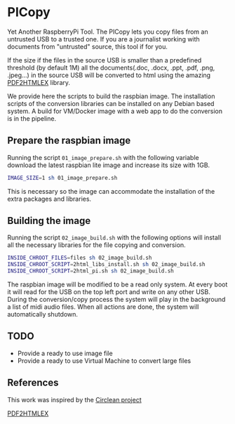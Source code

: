 # PICopy
Yet Another RaspberryPi Tool. The PICopy lets you copy files from an untrusted USB to a trusted one. If you are a journalist working with documents from "untrusted" source, this tool if for you.

If the size if the files in the source USB is smaller than a predefined threshold (by default 1M) all the documents(.doc, .docx, .ppt, .pdf, .png, .jpeg...) in the source USB will be converted to html using the amazing [PDF2HTMLEX](https://github.com/coolwanglu/pdf2htmlEX) library.

We provide here the scripts to build the raspbian image. The installation scripts of the conversion libraries can be installed on any Debian based system. A build for VM/Docker image with a web app to do the conversion is in the pipeline.
## Prepare the raspbian image
Running the script `01_image_prepare.sh` with the following variable download the latest raspbian lite image and increase its size with 1GB.
```bash
IMAGE_SIZE=1 sh 01_image_prepare.sh
```
This is necessary so the image can accommodate the installation of the extra packages and libraries.

## Building the image
Running the script `02_image_build.sh` with the following options will install all the necessary libraries for the file copying and conversion.
```bash
INSIDE_CHROOT_FILES=files sh 02_image_build.sh
INSIDE_CHROOT_SCRIPT=2html_libs_install.sh sh 02_image_build.sh
INSIDE_CHROOT_SCRIPT=2html_pi.sh sh 02_image_build.sh
```
The raspbian image will be modified to be a read only system. At every boot it will read for the USB on the top left port and write on any other USB. During the conversion/copy process the system will play in the background a list of midi audio files. When all actions are done, the system will automatically shutdown.

## TODO
* Provide a ready to use image file
* Provide a ready to use Virtual Machine to convert large files

## References
This work was inspired by the [Circlean project](https://github.com/CIRCL/Circlean)

[PDF2HTMLEX](https://github.com/coolwanglu/pdf2htmlEX)
